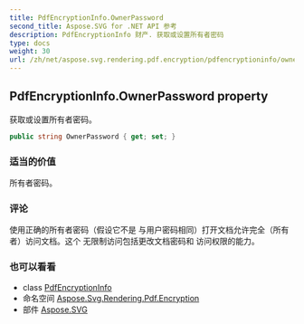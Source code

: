 ```yaml
---
title: PdfEncryptionInfo.OwnerPassword
second_title: Aspose.SVG for .NET API 参考
description: PdfEncryptionInfo 财产. 获取或设置所有者密码
type: docs
weight: 30
url: /zh/net/aspose.svg.rendering.pdf.encryption/pdfencryptioninfo/ownerpassword/
---
```

## PdfEncryptionInfo.OwnerPassword property

获取或设置所有者密码。

```csharp
public string OwnerPassword { get; set; }
```

### 适当的价值

所有者密码。

### 评论

使用正确的所有者密码（假设它不是 与用户密码相同）打开文档允许完全（所有者）访问文档。这个 无限制访问包括更改文档密码和 访问权限的能力。

### 也可以看看

* class [PdfEncryptionInfo](../)
* 命名空间 [Aspose.Svg.Rendering.Pdf.Encryption](../../pdfencryptioninfo/)
* 部件 [Aspose.SVG](../../../)


